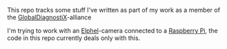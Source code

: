 This repo tracks some stuff I've written as part of my work as a member of the [GlobalDiagnostiX](http://globaldiagnostix.org)-alliance

I'm trying to work with an [Elphel](http://elphel.com)-camera connected to a [Raspberry Pi](http://raspberrypi.org), the code in this repo currently deals only with this.
